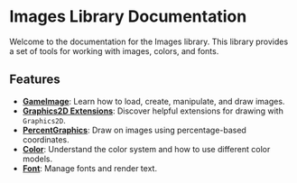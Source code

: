# Images Library Documentation

Welcome to the documentation for the Images library. This library provides a set of tools for working with images, colors, and fonts.

## Features

*   [**GameImage**](GameImage.md): Learn how to load, create, manipulate, and draw images.
*   [**Graphics2D Extensions**](Graphics2DExtensions.md): Discover helpful extensions for drawing with `Graphics2D`.
*   [**PercentGraphics**](PercentGraphics.md): Draw on images using percentage-based coordinates.
*   [**Color**](Color.md): Understand the color system and how to use different color models.
*   [**Font**](Font.md): Manage fonts and render text.
